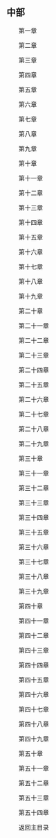 ## 中部

&emsp;&emsp;第一章

&emsp;&emsp;第二章

&emsp;&emsp;第三章

&emsp;&emsp;第四章

&emsp;&emsp;第五章

&emsp;&emsp;第六章

&emsp;&emsp;第七章

&emsp;&emsp;第八章

&emsp;&emsp;第九章

&emsp;&emsp;第十章

&emsp;&emsp;第十一章

&emsp;&emsp;第十二章

&emsp;&emsp;第十三章

&emsp;&emsp;第十四章

&emsp;&emsp;第十五章

&emsp;&emsp;第十六章

&emsp;&emsp;第十七章

&emsp;&emsp;第十八章

&emsp;&emsp;第十九章

&emsp;&emsp;第二十章

&emsp;&emsp;第二十一章

&emsp;&emsp;第二十二章

&emsp;&emsp;第二十三章

&emsp;&emsp;第二十四章

&emsp;&emsp;第二十五章

&emsp;&emsp;第二十六章

&emsp;&emsp;第二十七章

&emsp;&emsp;第二十八章

&emsp;&emsp;第二十九章

&emsp;&emsp;第三十章

&emsp;&emsp;第三十一章

&emsp;&emsp;第三十二章

&emsp;&emsp;第三十三章

&emsp;&emsp;第三十四章

&emsp;&emsp;第三十五章

&emsp;&emsp;第三十六章

&emsp;&emsp;第三十七章

&emsp;&emsp;第三十八章

&emsp;&emsp;第三十九章

&emsp;&emsp;第四十章

&emsp;&emsp;第四十一章

&emsp;&emsp;第四十二章

&emsp;&emsp;第四十三章

&emsp;&emsp;第四十四章

&emsp;&emsp;第四十五章

&emsp;&emsp;第四十六章

&emsp;&emsp;第四十七章

&emsp;&emsp;第四十八章

&emsp;&emsp;第四十九章

&emsp;&emsp;第五十章

&emsp;&emsp;第五十一章

&emsp;&emsp;第五十二章

&emsp;&emsp;第五十三章

&emsp;&emsp;第五十四章

&emsp;&emsp;返回主目录